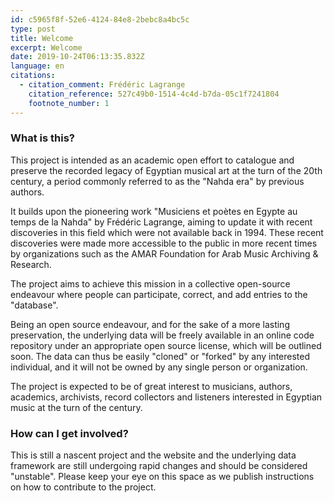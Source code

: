 ```yaml
---
id: c5965f8f-52e6-4124-84e8-2bebc8a4bc5c
type: post
title: Welcome
excerpt: Welcome
date: 2019-10-24T06:13:35.832Z
language: en
citations:
  - citation_comment: Frédéric Lagrange
    citation_reference: 527c49b0-1514-4c4d-b7da-05c1f7241804
    footnote_number: 1
---
```


### What is this?
This project is intended as an academic open effort to catalogue and preserve the recorded legacy of Egyptian musical art at the turn of the 20th century, a period commonly referred to as the "Nahda era" by previous authors.

It builds upon the pioneering work "Musiciens et poètes en Egypte au temps de la Nahda" by Frédéric Lagrange, aiming to update it with recent discoveries in this field which were not available back in 1994. These recent discoveries were made more accessible to the public in more recent times by organizations such as the AMAR Foundation for Arab Music Archiving & Research.

The project aims to achieve this mission in a collective open-source endeavour where people can participate, correct, and add entries to the "database".

Being an open source endeavour, and for the sake of a more lasting preservation, the underlying data will be freely available in an online code repository under an appropriate open source license, which will be outlined soon. The data can thus be easily "cloned" or "forked" by any interested individual, and it will not be owned by any single person or organization.

The project is expected to be of great interest to musicians, authors, academics, archivists, record collectors and listeners interested in Egyptian music at the turn of the century.

### How can I get involved?
This is still a nascent project and the website and the underlying data framework are still undergoing rapid changes and should be considered "unstable". Please keep your eye on this space as we publish instructions on how to contribute to the project.
